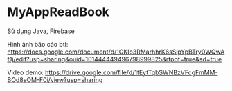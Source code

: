 # MyAppReadBook
Sử dụng Java, Firebase

Hình ảnh báo cáo btl:
https://docs.google.com/document/d/1GKIo3RMarhhrK6sSlpYpBTry0WQwAf1j/edit?usp=sharing&ouid=101444449496798999825&rtpof=true&sd=true

Video demo:
https://drive.google.com/file/d/1tEytTqbSWNBzVFcgFmMM-BOd8sOM-F0i/view?usp=sharing
